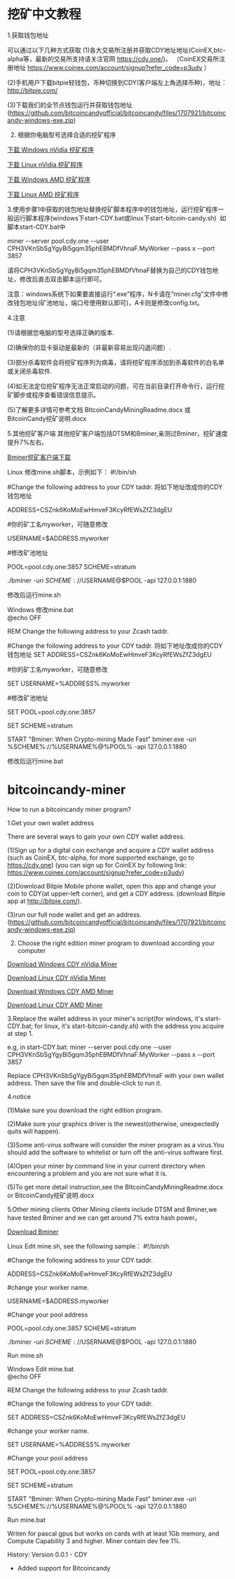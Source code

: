 # 挖矿中文教程


1.获取钱包地址

可以通过以下几种方式获取
(1)各大交易所注册并获取CDY地址地址(CoinEX,btc-alpha等，最新的交易所支持请关注官网 https://cdy.one/)。
（CoinEX交易所注册地址 https://www.coinex.com/account/signup?refer_code=p3udv ）

(2)手机用户下载bitpie轻钱包，币种切换到CDY(客户端左上角选择币种)，地址： http://bitpie.com/

(3)下载我们的全节点钱包运行并获取钱包地址(https://github.com/bitcoincandyofficial/bitcoincandy/files/1707921/bitcoincandy-windows-exe.zip)




2. 根据你电脑型号选择合适的挖矿程序 

[下载 Windows  nVidia 挖矿程序](https://raw.githubusercontent.com/bitcoincandyofficial/bitcoincandy-miner/master/BitcoinCandy-nVidia.miner.0.3.4b.windows.zip)

[下载 Linux  nVidia 挖矿程序](https://raw.githubusercontent.com/bitcoincandyofficial/bitcoincandy-miner/master/Bitcoin-Candy-nVidia.miner.0.3.4b.Linux.Bin.zip)

[下载 Windows  AMD 挖矿程序](https://raw.githubusercontent.com/bitcoincandyofficial/bitcoincandy-miner/master/Claymore.s.BitcoinCandy.AMD.GPU.Miner.v12.6.zip)

[下载 Linux  AMD 挖矿程序](https://raw.githubusercontent.com/bitcoincandyofficial/bitcoincandy-miner/master/Claymore.s.BitcoinCandy.AMD.GPU.Miner.v12.6.-.LINUX.zip)


3.使用步骤1中获取的钱包地址替换挖矿脚本程序中的钱包地址，运行挖矿程序一般运行脚本程序(windows下start-CDY.bat或linux下start-bitcoin-candy.sh)  
如脚本start-CDY.bat中

miner --server pool.cdy.one --user CPH3VKnSbSgYgyBi5gqm35phEBMDfVhnaF.MyWorker --pass x --port 3857

请将CPH3VKnSbSgYgyBi5gqm35phEBMDfVhnaF替换为自己的CDY钱包地址，修改后直击双击脚本运行即可。


注意：windows系统下如果要直接运行“.exe”程序，N卡请在“miner.cfg”文件中修改钱包地址(矿池地址，端口号使用默认即可)，A卡则是修改config.txt。

4.注意

(1)请根据您电脑的型号选择正确的版本.

(2)确保你的显卡驱动是最新的（非最新容易出现闪退问题）.

(3)部分杀毒软件会将挖矿程序列为病毒，请将挖矿程序添加到杀毒软件的白名单或关闭杀毒软件.

(4)如无法定位挖矿程序无法正常启动的问题，可在当前目录打开命令行，运行挖矿脚步或程序查看错误信息提示。

(5)了解更多详情可参考文档 BItcoinCandyMiningReadme.docx 或 BitcoinCandy挖矿说明.docx


5.其他挖矿客户端
其他挖矿客户端包括DTSM和Bminer,亲测过Bminer，挖矿速度提升7%左右。

[Bminer挖矿客户端下载](https://www.bminer.me/releases/)
 
Linux
修改mine.sh脚本，示例如下：
#!/bin/sh

#Change the following address to your CDY taddr.  将如下地址改成你的CDY钱包地址

ADDRESS=CSZnk6KoMoEwHmveF3KcyRfEWsZfZ3dgEU

#你的矿工名myworker，可随意修改

USERNAME=$ADDRESS.myworker 

#修改矿池地址

POOL=pool.cdy.one:3857
SCHEME=stratum

./bminer -uri $SCHEME://$USERNAME@$POOL -api 127.0.0.1:1880

修改后运行mine.sh 


Windows
修改mine.bat  
@echo OFF

REM Change the following address to your Zcash taddr.

#Change the following address to your CDY taddr.  将如下地址改成你的CDY钱包地址
SET ADDRESS=CSZnk6KoMoEwHmveF3KcyRfEWsZfZ3dgEU

#你的矿工名myworker，可随意修改

SET USERNAME=%ADDRESS%.myworker 

#修改矿池地址

SET POOL=pool.cdy.one:3857

SET SCHEME=stratum

START "Bminer: When Crypto-mining Made Fast" bminer.exe -uri %SCHEME%://%USERNAME%@%POOL% -api 127.0.0.1:1880

修改后运行mine.bat


# bitcoincandy-miner
How to run a bitcoincandy miner program?

1.Get your own wallet address

There are several ways to gain your own CDY wallet address.

(1)Sign up for a digital coin exchange and acquire a CDY wallet address  (such as CoinEX, btc-alpha, for more supported exchange, go to https://cdy.one)
(you can sign up for CoinEX by following link: https://www.coinex.com/account/signup?refer_code=p3udv)

(2)Download Bitpie Mobile phone wallet, open this app and change your coin to CDY(at upper-left corner), and get a CDY address.
(download Bitpie app at http://bitpie.com/).

(3)run our full node wallet and get an address.(https://github.com/bitcoincandyofficial/bitcoincandy/files/1707921/bitcoincandy-windows-exe.zip)




2. Choose the right edition miner program to download according your computer 

[Download Windows CDY nVidia Miner](https://raw.githubusercontent.com/bitcoincandyofficial/bitcoincandy-miner/master/BitcoinCandy-nVidia.miner.0.3.4b.windows.zip)

[Download Linux CDY nVidia Miner](https://raw.githubusercontent.com/bitcoincandyofficial/bitcoincandy-miner/master/Bitcoin-Candy-nVidia.miner.0.3.4b.Linux.Bin.zip)

[Download Windows CDY AMD Miner](https://raw.githubusercontent.com/bitcoincandyofficial/bitcoincandy-miner/master/Claymore.s.BitcoinCandy.AMD.GPU.Miner.v12.6.zip)

[Download Linux CDY AMD Miner](https://raw.githubusercontent.com/bitcoincandyofficial/bitcoincandy-miner/master/Claymore.s.BitcoinCandy.AMD.GPU.Miner.v12.6.-.LINUX.zip)

3.Replace the wallet address in your miner's script(for windows, it's start-CDY.bat; for linux, it's start-bitcoin-candy.sh) with the address you acquire at step 1.

e.g, in start-CDY.bat: miner --server pool.cdy.one --user CPH3VKnSbSgYgyBi5gqm35phEBMDfVhnaF.MyWorker --pass x --port 3857

Replace CPH3VKnSbSgYgyBi5gqm35phEBMDfVhnaF with your own wallet address. Then save the file and double-click to run it.

4.notice

(1)Make sure you download the right edition program.

(2)Make sure  your graphics driver  is the newest(otherwise, unexpectedly quits will happen).

(3)Some anti-virus software will consider the miner program as a virus.You should add the software to whitelist or turn off the anti-virus software first.

(4)Open your miner by command line in your current directory when encountering a problem and you are not sure what it is.

(5)To get more detail instruction,see the BItcoinCandyMiningReadme.docx or BitcoinCandy挖矿说明.docx

5.Other mining clients
Other Mining clients include DTSM and Bminer,we have tested Bminer and we can get around 7% extra hash power。

[Download Bminer](https://www.bminer.me/releases/)
 
Linux
Edit mine.sh, see the following sample：
#!/bin/sh

#Change the following address to your CDY taddr.  

ADDRESS=CSZnk6KoMoEwHmveF3KcyRfEWsZfZ3dgEU

#change your worker name. 

USERNAME=$ADDRESS.myworker 

#Change your pool address

POOL=pool.cdy.one:3857
SCHEME=stratum

./bminer -uri $SCHEME://$USERNAME@$POOL -api 127.0.0.1:1880

Run mine.sh 


Windows
Edit mine.bat  
@echo OFF

REM Change the following address to your Zcash taddr.

#Change the following address to your CDY taddr.  

SET ADDRESS=CSZnk6KoMoEwHmveF3KcyRfEWsZfZ3dgEU

#change your worker name.

SET USERNAME=%ADDRESS%.myworker 

#Change your pool address

SET POOL=pool.cdy.one:3857

SET SCHEME=stratum

START "Bminer: When Crypto-mining Made Fast" bminer.exe -uri %SCHEME%://%USERNAME%@%POOL% -api 127.0.0.1:1880

Run mine.bat


Writen for pascal gpus but works on cards with at least 1Gb memory, and Compute Capability 3 and higher.
Miner contain dev fee 1%.

History:
Version 0.0.1 - CDY
- Added support for Bitcoincandy



